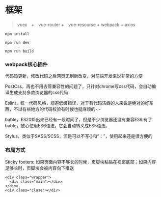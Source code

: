 # 框架

> vuex　+　vue-router +　vue-resourse + webpack + axios
```
npm install

npm run dev

npm run build

```
### webpack核心插件
代码热更新，修改代码之后网页无刷新改变，对前端开发来说非常的方便

PostCss，再也不用去管兼容性的问题了，只针对chrome写css代码，会自动编译生成支持多款浏览器的css代码

Eslint，统一代码风格，规避低级错误，对于有代码洁癖的人来说是绝对的好东西，不过有些地方的代码校验有时候也挺麻烦的-.-

bable，ES2015出来已经有一段时间了，但是不少浏览器还没有兼容ES6.有了bable，放心使用ES6语法，它会自动转义成ES5语法。

Stylus，类似于SASS/SCSS，但是可以不写{}和“：”，使用起来还是很方便的

### 布局方式

Sticky footers: 如果页面内容不够长的时候，页脚块粘贴在视窗底部；如果内容足够长时，页脚块会被内容向下推送

```
<div class="wrapper">
  <div class="main"></div>
</div>
<div class="close"></div>
```
